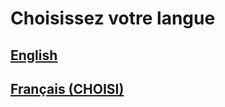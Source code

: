 # Choisissez votre langue
## [English](https://squibbywastaken.gq)
## [Français (CHOISI)](https://fr.squibbywastaken.gq/fr/indice.html)